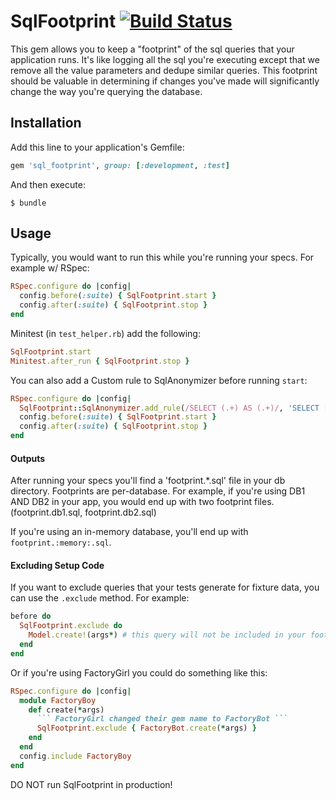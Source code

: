 # SqlFootprint [![Build Status](https://travis-ci.org/covermymeds/sql_footprint.svg?branch=master)](https://travis-ci.org/covermymeds/sql_footprint)

This gem allows you to keep a "footprint" of the sql queries that your application runs.
It's like logging all the sql you're executing except that we remove all the value parameters
and dedupe similar queries. This footprint should be valuable in determining if changes you've
made will significantly change the way you're querying the database.

## Installation

Add this line to your application's Gemfile:

```ruby
gem 'sql_footprint', group: [:development, :test]
```

And then execute:

    $ bundle

## Usage

Typically, you would want to run this while you're running your specs.
For example w/ RSpec:
```ruby
RSpec.configure do |config|
  config.before(:suite) { SqlFootprint.start }
  config.after(:suite) { SqlFootprint.stop }
end
```

Minitest (in `test_helper.rb`) add the following:
```ruby
SqlFootprint.start
Minitest.after_run { SqlFootprint.stop }
```

You can also add a Custom rule to SqlAnonymizer before running `start`:
```ruby
RSpec.configure do |config|
  SqlFootprint::SqlAnonymizer.add_rule(/SELECT (.+) AS (.+)/, 'SELECT [redacted] AS [redacted]')
  config.before(:suite) { SqlFootprint.start }
  config.after(:suite) { SqlFootprint.stop }
end
```

#### Outputs
After running your specs you'll find a 'footprint.*.sql' file in your db directory.
Footprints are per-database. For example, if you're using DB1 AND DB2 in your app, you would end up with two footprint files. (footprint.db1.sql, footprint.db2.sql)

If you're using an in-memory database, you'll end up with `footprint.:memory:.sql`.

#### Excluding Setup Code

If you want to exclude queries that your tests generate for fixture data, you can use the ```.exclude``` method.  For example:
```ruby
before do
  SqlFootprint.exclude do
    Model.create!(args*) # this query will not be included in your footprint
  end
end
```

Or if you're using FactoryGirl you could do something like this:
```ruby
RSpec.configure do |config|
  module FactoryBoy
    def create(*args)
      ``` FactoryGirl changed their gem name to FactoryBot ```
      SqlFootprint.exclude { FactoryBot.create(*args) }
    end
  end
  config.include FactoryBoy
end
```

DO NOT run SqlFootprint in production!
